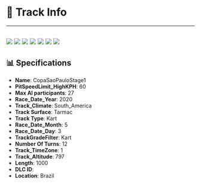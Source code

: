 # 🏁 Track Info

---
![](image_1.jpg)
![](image_2.jpg)
![](image_3.jpg)
![](image_4.jpg)
![](image_5.jpg)
![](image_6.jpg)
![](image_7.jpg)
---

## 📊 Specifications

- **Name**: CopaSaoPauloStage1
- **PitSpeedLimit_HighKPH**: 60
- **Max AI participants**: 27
- **Race_Date_Year**: 2020
- **Track_Climate**: South_America
- **Track Surface**: Tarmac
- **Track Type**: Kart
- **Race_Date_Month**: 5
- **Race_Date_Day**: 3
- **TrackGradeFilter**: Kart
- **Number Of Turns**: 12
- **Track_TimeZone**: 1
- **Track_Altitude**: 797
- **Length**: 1000
- **DLC ID**: 
- **Location**: Brazil
